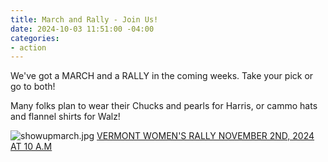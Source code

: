 ```yaml
---
title: March and Rally - Join Us!
date: 2024-10-03 11:51:00 -04:00
categories:
- action
---
```



We've got a MARCH and a RALLY in the coming weeks. Take your pick or go to both!

Many folks plan to wear their Chucks and pearls for Harris, or cammo hats and flannel shirts for Walz! 

![showupmarch.jpg](/uploads/showupmarch.jpg) [VERMONT WOMEN'S RALLY NOVEMBER 2ND, 2024 AT 10 A.M](https://action.womensmarch.com/events/vermont-women-s-rally)





